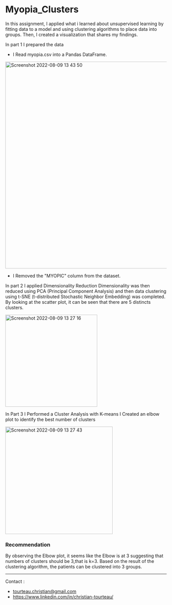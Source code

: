 # Myopia_Clusters

In this assignment, I applied what i learned about unsupervised learning by fitting data to a model and using clustering algorithms to place data into groups. Then, I created a visualization that shares my findings.

In part 1 I prepared the data
* I Read myopia.csv into a Pandas DataFrame.

<img width="645" alt="Screenshot 2022-08-09 13 43 50" src="https://user-images.githubusercontent.com/100292828/183724325-46b5c7db-58fc-4a0d-8de4-7bf2b415f2c5.png">

* I Removed the "MYOPIC" column from the dataset.

In part 2 I applied Dimensionality Reduction
Dimensionality was then reduced using PCA (Principal Component Analysis) and then data clustering using t-SNE (t-distributed Stochastic Neighbor Embedding) was completed. By looking at the scatter plot, it can be seen that there are 5 distincts clusters.

<img width="287" alt="Screenshot 2022-08-09 13 27 16" src="https://user-images.githubusercontent.com/100292828/183726480-99605d82-015b-4c35-9e3b-02f38aebf475.png">

 In Part 3 I Performed a Cluster Analysis with K-means
 I Created an elbow plot to identify the best number of clusters

<img width="335" alt="Screenshot 2022-08-09 13 27 43" src="https://user-images.githubusercontent.com/100292828/183725854-d613235c-e862-4ea6-b009-2b1e185925ec.png">

### Recommendation

By observing the Elbow plot, it seems like the Elbow is at 3 suggesting that numbers of clusters should be 3,that is k=3. Based on the result of the clustering algorithm, the patients can be clustered into 3 groups.

<hr>
Contact : 

* tourteau.christian@gmail.com
* https://www.linkedin.com/in/christian-tourteau/
